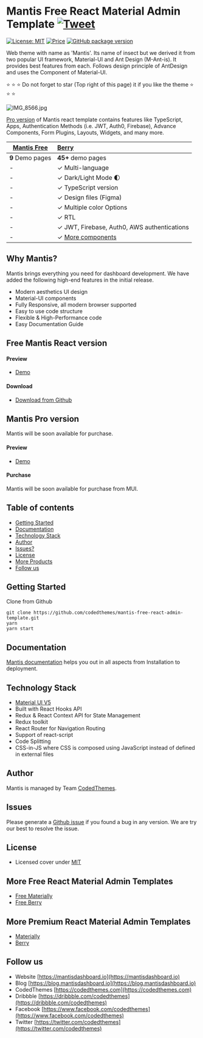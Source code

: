 # Mantis Free React Material Admin Template [![Tweet](https://img.shields.io/twitter/url/http/shields.io.svg?style=social)](https://twitter.com/intent/tweet?text=Get%20Berry%20React%20-%20The%20most%20beautiful%20Material%20designed%20Admin%20Dashboard%20Template%20&url=https://mantisdashboard.io&via=codedthemes&hashtags=reactjs,webdev,developers,javascript)

[![License: MIT](https://img.shields.io/badge/License-MIT-yellow.svg)](https://opensource.org/licenses/MIT)
[![Price](https://img.shields.io/badge/price-FREE-0098f7.svg)](https://github.com/codedthemes/mantis-free-react-admin-template/blob/main/LICENSE)
[![GitHub package version](https://img.shields.io/github/package-json/v/codedthemes/berry-free-react-admin-template)](https://github.com/codedthemes/berry-free-react-admin-template/)

Web theme with name as 'Mantis'. Its name of insect but we derived it from two popular UI framework, Material-UI and Ant Design (M-Ant-is). It provides best features from each. Follows design principle of AntDesign and uses the Component of Material-UI.

:star: :star: :star: Do not forget to star (Top right of this page) it if you like the theme :star: :star: :star:

![IMG_8566.jpg](https://mantisdashboard.io/imp-images/berry-github-free-repo-1.jpg)

[Pro version](https://mantisdashboard.io) of Mantis react template contains features like TypeScript, Apps, Authentication Methods (i.e. JWT, Auth0, Firebase), Advance Components, Form Plugins, Layouts, Widgets, and many more.

| [Mantis Free](https://mantisdashboard.io/free) | [Berry](https://material-ui.com/store/items/mantis-react-material-admin/) |
| ---------------------------------------------- | :------------------------------------------------------------------------ |
| **9** Demo pages                               | **45+** demo pages                                                        |
| -                                              | ✓ Multi-language                                                          |
| -                                              | ✓ Dark/Light Mode 🌓                                                      |
| -                                              | ✓ TypeScript version                                                      |
| -                                              | ✓ Design files (Figma)                                                    |
| -                                              | ✓ Multiple color Options                                                  |
| -                                              | ✓ RTL                                                                     |
| -                                              | ✓ JWT, Firebase, Auth0, AWS authentications                               |
| -                                              | ✓ [More components](https://mantisdashboard.io/dashboard/default)         |

## Why Mantis?

Mantis brings everything you need for dashboard development. We have added the following high-end features in the initial release.

-   Modern aesthetics UI design
-   Material-UI components
-   Fully Responsive, all modern browser supported
-   Easy to use code structure
-   Flexible & High-Performance code
-   Easy Documentation Guide

## Free Mantis React version

#### Preview

-   [Demo](https://mantisdashboard.io/free)

#### Download

-   [Download from Github](https://github.com/codedthemes/mantis-free-react-admin-template)

## Mantis Pro version

Mantis will be soon available for purchase.

#### Preview

-   [Demo](https://mantisdashboard.io)

#### Purchase

Mantis will be soon available for purchase from MUI.

## Table of contents

-   [Getting Started](#getting-started)
-   [Documentation](#documentation)
-   [Technology Stack](#technology-stack)
-   [Author](#author)
-   [Issues?](#issues)
-   [License](#license)
-   [More Products](#more-free-react-material-admin-templates)
-   [Follow us](#follow-us)

## Getting Started

Clone from Github

```
git clone https://github.com/codedthemes/mantis-free-react-admin-template.git
yarn
yarn start
```

## Documentation

[Mantis documentation](https://codedthemes.gitbook.io/mantis/) helps you out in all aspects from Installation to deployment.

## Technology Stack

-   [Material UI V5](https://mui.com/)
-   Built with React Hooks API
-   Redux & React Context API for State Management
-   Redux toolkit
-   React Router for Navigation Routing
-   Support of react-script
-   Code Splitting
-   CSS-in-JS where CSS is composed using JavaScript instead of defined in external files

## Author

Mantis is managed by Team [CodedThemes](https://codedthemes.com).

## Issues

Please generate a [Github issue](https://github.com/codedthemes/mantis-free-react-admin-template/issues) if you found a bug in any version. We are try our best to resolve the issue.

## License

-   Licensed cover under [MIT](https://github.com/codedthemes/datta-able-bootstrap-dashboard/blob/master/LICENSE)

## More Free React Material Admin Templates

-   [Free Materially](https://codedthemes.com/item/materially-free-reactjs-admin-template/)
-   [Free Berry](https://material-ui.com/store/items/berry-react-material-admin-free/)

## More Premium React Material Admin Templates

-   [Materially](https://codedthemes.com/item/materially-reactjs-admin-dashboard/)
-   [Berry](https://material-ui.com/store/items/berry-react-material-admin/)

## Follow us

-   Website [https://mantisdashboard.io](https://mantisdashboard.io)
-   Blog [https://blog.mantisdashboard.io](https://blog.mantisdashboard.io)
-   CodedThemes [https://codedthemes.com](https://codedthemes.com)
-   Dribbble [https://dribbble.com/codedthemes](https://dribbble.com/codedthemes)
-   Facebook [https://www.facebook.com/codedthemes](https://www.facebook.com/codedthemes)
-   Twitter [https://twitter.com/codedthemes](https://twitter.com/codedthemes)
